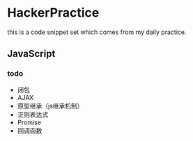 # HackerPractice
this is a code snippet set which comes from my daily practice.

## JavaScript

### todo
* 闭包
* AJAX
* 原型继承（js继承机制）
* 正则表达式
* Promise
* 回调函数